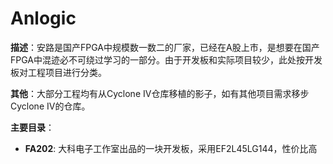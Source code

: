 # Anlogic

**描述**：安路是国产FPGA中规模数一数二的厂家，已经在A股上市，是想要在国产FPGA中混迹必不可绕过学习的一部分。由于开发板和实际项目较少，此处按开发板对工程项目进行分类。



**其他**：大部分工程均有从Cyclone IV仓库移植的影子，如有其他项目需求移步Cyclone IV的仓库。



**主要目录**：

+ **FA202**: 大科电子工作室出品的一块开发板，采用EF2L45LG144，性价比高

